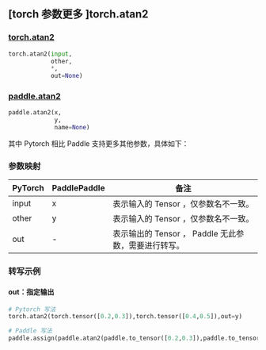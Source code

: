 ## [torch 参数更多 ]torch.atan2
### [torch.atan2](https://pytorch.org/docs/1.13/generated/torch.atan2.html#torch.atan2)

```python
torch.atan2(input,
            other,
            *,
            out=None)
```

### [paddle.atan2](https://www.paddlepaddle.org.cn/documentation/docs/zh/api/paddle/atan2_cn.html)

```python
paddle.atan2(x,
             y,
             name=None)
```

其中 Pytorch 相比 Paddle 支持更多其他参数，具体如下：

### 参数映射
| PyTorch       | PaddlePaddle | 备注                                                   |
| ------------- | ------------ | ------------------------------------------------------ |
| input | x | 表示输入的 Tensor ，仅参数名不一致。  |
| other | y | 表示输入的 Tensor ，仅参数名不一致。  |
| out | -  | 表示输出的 Tensor ， Paddle 无此参数，需要进行转写。    |


### 转写示例
#### out：指定输出
```python
# Pytorch 写法
torch.atan2(torch.tensor([0.2,0.3]),torch.tensor([0.4,0.5]),out=y)

# Paddle 写法
paddle.assign(paddle.atan2(paddle.to_tensor([0.2,0.3]),paddle.to_tensor([0.4,0.5])),y)
```
